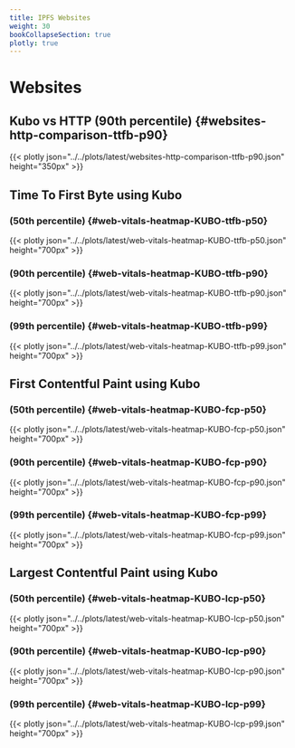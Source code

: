 ```yaml
---
title: IPFS Websites
weight: 30
bookCollapseSection: true
plotly: true
---
```


# Websites

## Kubo vs HTTP (90th percentile) {#websites-http-comparison-ttfb-p90}

{{< plotly json="../../plots/latest/websites-http-comparison-ttfb-p90.json" height="350px" >}}

## Time To First Byte using Kubo

### (50th percentile) {#web-vitals-heatmap-KUBO-ttfb-p50}

{{< plotly json="../../plots/latest/web-vitals-heatmap-KUBO-ttfb-p50.json" height="700px" >}}

### (90th percentile) {#web-vitals-heatmap-KUBO-ttfb-p90}

{{< plotly json="../../plots/latest/web-vitals-heatmap-KUBO-ttfb-p90.json" height="700px" >}}

### (99th percentile) {#web-vitals-heatmap-KUBO-ttfb-p99}

{{< plotly json="../../plots/latest/web-vitals-heatmap-KUBO-ttfb-p99.json" height="700px" >}}

## First Contentful Paint using Kubo

### (50th percentile) {#web-vitals-heatmap-KUBO-fcp-p50}

{{< plotly json="../../plots/latest/web-vitals-heatmap-KUBO-fcp-p50.json" height="700px" >}}

### (90th percentile) {#web-vitals-heatmap-KUBO-fcp-p90}

{{< plotly json="../../plots/latest/web-vitals-heatmap-KUBO-fcp-p90.json" height="700px" >}}

### (99th percentile) {#web-vitals-heatmap-KUBO-fcp-p99}

{{< plotly json="../../plots/latest/web-vitals-heatmap-KUBO-fcp-p99.json" height="700px" >}}

## Largest Contentful Paint using Kubo

### (50th percentile) {#web-vitals-heatmap-KUBO-lcp-p50}

{{< plotly json="../../plots/latest/web-vitals-heatmap-KUBO-lcp-p50.json" height="700px" >}}

### (90th percentile) {#web-vitals-heatmap-KUBO-lcp-p90}

{{< plotly json="../../plots/latest/web-vitals-heatmap-KUBO-lcp-p90.json" height="700px" >}}

### (99th percentile) {#web-vitals-heatmap-KUBO-lcp-p99}

{{< plotly json="../../plots/latest/web-vitals-heatmap-KUBO-lcp-p99.json" height="700px" >}}